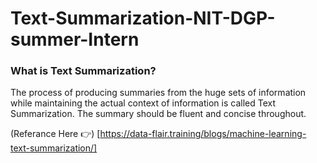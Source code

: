 # Text-Summarization-NIT-DGP-summer-Intern

### What is Text Summarization?
The process of producing summaries from the huge sets of information while maintaining the actual context of information is called Text Summarization. The summary should be fluent and concise throughout.


(Referance Here 👉) [https://data-flair.training/blogs/machine-learning-text-summarization/]